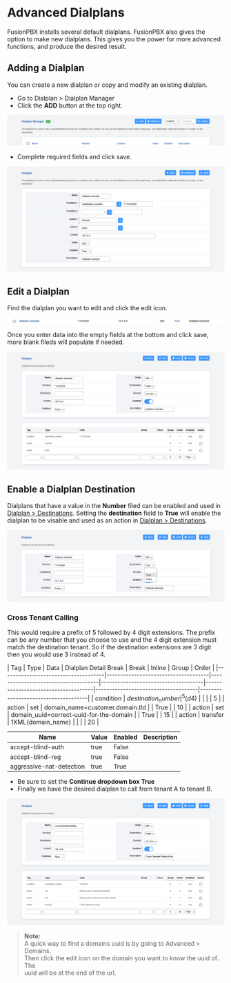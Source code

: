 # Advanced Dialplans

FusionPBX installs several default dialplans. FusionPBX also gives the
option to make new dialplans. This gives you the power for more advanced
functions, and produce the desired result.

## Adding a Dialplan

You can create a new dialplan or copy and modify an existing dialplan.

-   Go to Dialplan \> Dialplan Manager
-   Click the **ADD** button at the top right.

![image](../_static/images/dialplan/fusionpbx_dialplan_advanced1.png)

-   Complete required fields and click save.

![image](../_static/images/dialplan/fusionpbx_dialplan_advanced2.png)

## Edit a Dialplan

Find the dialplan you want to edit and click the edit icon.

![image](../_static/images/dialplan/fusionpbx_dialplan_advanced3.png)

Once you enter data into the empty fields at the bottom and click save,
more blank fileds will populate if needed.

![image](../_static/images/dialplan/fusionpbx_dialplan_advanced4.png)

## Enable a Dialplan Destination

Dialplans that have a value in the **Number** filed can be enabled and
used in [Dialplan \> Destinations](../dialplan/destinations.html).
Setting the **destination** field to **True** will enable the dialplan
to be visable and used as an action in [Dialplan \>
Destinations](../dialplan/destinations.html).

![image](../_static/images/dialplan/fusionpbx_dialplan_advanced5.png)

### Cross Tenant Calling

This would require a prefix of 5 followed by 4 digit extensions. The
prefix can be any number that you choose to use and the 4 digit
extension must match the destination tenant. So if the destination
extensions are 3 digit then you would use 3 instead of 4.

| Tag | Type | Data | Dialplan Detail Break | Break | Inline | Group | Order |
|-------------------------------------|-------------------------------------|-------------------------------------|-------------------------------------|-------------------------------------|-------------------------------------|-------------------------------------|
| condition           | ${destination_number}    | ^5(d{4})$                                   |                       |       |       | 5   |
| action              | set                      | domain_name=customer.domain.tld             |                       | True  |       | 10  |
| action              | set                      | domain_uuid=correct-uuid-for-the-domain     |                       | True  |       | 15  |
| action              | transfer                 | 1XML{domain_name}                           |                       |       |       | 20  |

| Name                                | Value                                      | Enabled | Description                                                  |
|-------------------------------------|--------------------------------------------|---------|--------------------------------------------------------------|
| accept-blind-auth                   | true                                       | False   |                                                              |
| accept-blind-reg                    | true                                       | False   |                                                              |
| aggressive-nat-detection            | true                                       | True    |                                                              |

-   Be sure to set the **Continue dropdown box True**
-   Finally we have the desired dialplan to call from tenant A to tenant
    B.

![image](../_static/images/dialplan/fusionpbx_custom_dialplan.png)

>**Note:**   
>A quick way to find a domains uuid is by going to Advanced \> Domains.   
>Then click the edit icon on the domain you want to know the uuid of. The   
>uuid will be at the end of the url.

